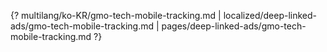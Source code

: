{? multilang/ko-KR/gmo-tech-mobile-tracking.md | localized/deep-linked-ads/gmo-tech-mobile-tracking.md | pages/deep-linked-ads/gmo-tech-mobile-tracking.md ?}
